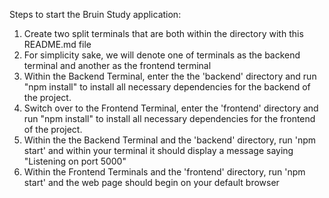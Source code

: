Steps to start the Bruin Study application:
1. Create two split terminals that are both within the directory with this README.md file
2. For simplicity sake, we will denote one of terminals as the backend terminal and another as the frontend terminal
3. Within the Backend Terminal, enter the the 'backend' directory and run "npm install" to install all necessary dependencies for the backend of the project.
4. Switch over to the Frontend Terminal, enter the 'frontend' directory and run "npm install" to install all necessary dependencies for the frontend of the project.
5. Within the the Backend Terminal and the 'backend' directory, run 'npm start' and within your terminal it should display a message saying "Listening on port 5000"
6. Within the Frontend Terminals and the 'frontend' directory, run 'npm start' and the web page should begin on your default browser

